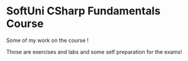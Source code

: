 # SoftUni CSharp Fundamentals Course

Some of my work on the course !

Those are exercises and labs and some self preparation for the exams!
